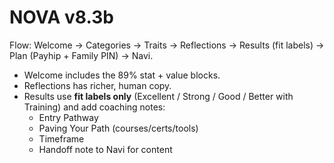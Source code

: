
# NOVA v8.3b

Flow: Welcome → Categories → Traits → Reflections → Results (fit labels) → Plan (Payhip + Family PIN) → Navi.

- Welcome includes the 89% stat + value blocks.
- Reflections has richer, human copy.
- Results use **fit labels only** (Excellent / Strong / Good / Better with Training) and add coaching notes:
  - Entry Pathway
  - Paving Your Path (courses/certs/tools)
  - Timeframe
  - Handoff note to Navi for content
